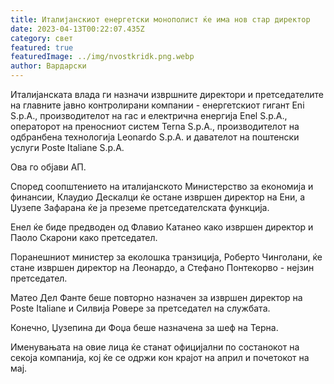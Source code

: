 ```yaml
---
title: Италијанскиот енергетски монополист ќе има нов стар директор
date: 2023-04-13T00:22:07.435Z
category: свет
featured: true
featuredImage: ../img/nvostkridk.png.webp
author: Вардарски
---
```


Италијанската влада ги назначи извршните директори и претседателите на главните јавно контролирани компании - енергетскиот гигант Eni S.p.A., производителот на гас и електрична енергија Enel S.p.A., операторот на преносниот систем Terna S.p.A., производителот на одбранбена технологија Leonardo S.p.A. и давателот на поштенски услуги Poste Italiane S.p.A.

Ова го објави АП.

Според соопштението на италијанското Министерство за економија и финансии, Клаудио Дескалци ќе остане извршен директор на Ени, а Џузепе Зафарана ќе ја преземе претседателската функција.

Енел ќе биде предводен од Флавио Катанео како извршен директор и Паоло Скарони како претседател.

Поранешниот министер за еколошка транзиција, Роберто Чинголани, ќе стане извршен директор на Леонардо, а Стефано Понтекорво - нејзин претседател.

Матео Дел Фанте беше повторно назначен за извршен директор на Poste Italiane и Силвија Ровере за претседател на службата.

Конечно, Џузепина ди Фоџа беше назначена за шеф на Терна.

Именувањата на овие лица ќе станат официјални по состанокот на секоја компанија, кој ќе се одржи кон крајот на април и почетокот на мај.
